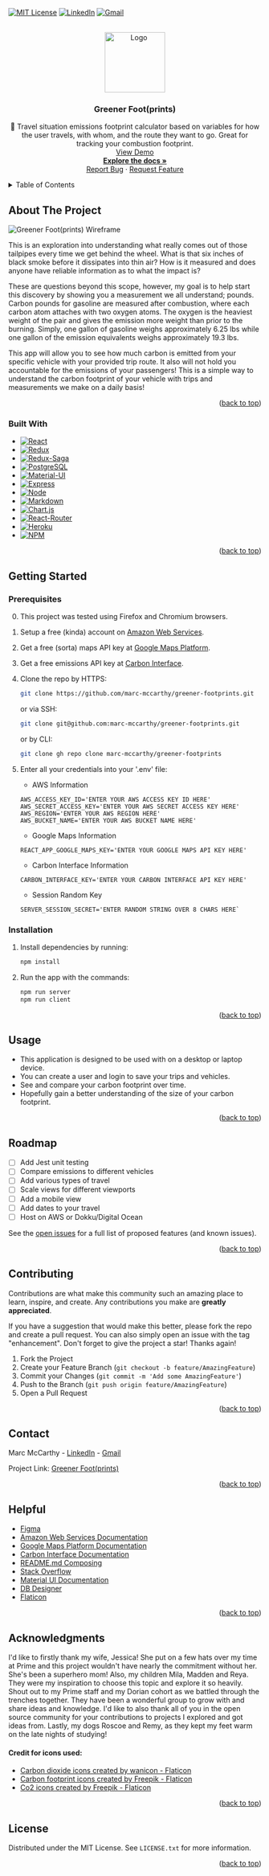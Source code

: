 <div id="top"></div>

<!-- PROJECT SHIELDS -->

[![MIT License][license-shield]][license-url]
[![LinkedIn][linkedin-shield]][linkedin-url]
[![Gmail][gmail-shield]][gmail-url]

<!-- PROJECT LOGO -->

<br />
<div align="center">
  <a href="https://github.com/marc-mccarthy/greener-footprints">
    <img src="/public/favicon.ico" alt="Logo" width="120" height="120">
  </a>

<!-- PROJECT DETAILS -->

  <h3 align="center">Greener Foot(prints)</h3>

  <p align="center">
    🍃 Travel situation emissions footprint calculator based on variables for how the user travels, with whom, and the route they want to go. Great for tracking your combustion footprint.
    <br />
    <a href="https://greener-footprints.herokuapp.com">View Demo</a>
    <br />
    <a href="https://github.com/marc-mccarthy/greener-footprints"><strong>Explore the docs »</strong></a>
    <br />
    <a href="https://github.com/marc-mccarthy/greener-footprints/issues">Report Bug</a>
    ·
    <a href="https://github.com/marc-mccarthy/greener-footprints/issues">Request Feature</a>
  </p>
</div>

<!-- TABLE OF CONTENTS -->

<details>
  <summary>Table of Contents</summary>
  <ol>
    <li>
      <a href="#about-the-project">About The Project</a>
      <ul>
        <li><a href="#built-with">Built With</a></li>
      </ul>
    </li>
    <li>
      <a href="#getting-started">Getting Started</a>
      <ul>
        <li><a href="#prerequisites">Prerequisites</a></li>
        <li><a href="#installation">Installation</a></li>
      </ul>
    </li>
    <li><a href="#usage">Usage</a></li>
    <li><a href="#roadmap">Roadmap</a></li>
    <li><a href="#contributing">Contributing</a></li>
    <li><a href="#license">License</a></li>
    <li><a href="#contact">Contact</a></li>
    <li><a href="#helpful">Helpful Tools & Resources</a></li>
    <li><a href="#acknowledgments">Acknowledgments</a></li>
  </ol>
</details>

<!-- ABOUT THE PROJECT -->

## About The Project

![Greener Foot(prints) Wireframe](./wireframes/wireframe.gif)

This is an exploration into understanding what really comes out of those tailpipes every time we get behind the wheel. What is that six inches of black smoke before it dissipates into thin air? How is it measured and does anyone have reliable information as to what the impact is?

These are questions beyond this scope, however, my goal is to help start this discovery by showing you a measurement we all understand; pounds. Carbon pounds for gasoline are measured after combustion, where each carbon atom attaches with two oxygen atoms. The oxygen is the heaviest weight of the pair and gives the emission more weight than prior to the burning. Simply, one gallon of gasoline weighs approximately 6.25 lbs while one gallon of the emission equivalents weighs approximately 19.3 lbs.

This app will allow you to see how much carbon is emitted from your specific vehicle with your provided trip route. It also will not hold you accountable for the emissions of your passengers! This is a simple way to understand the carbon footprint of your vehicle with trips and measurements we make on a daily basis!

<p align="right">(<a href="#top">back to top</a>)</p>

<!-- TECHNOLOGY USED -->

### Built With

-   [![React][react.js]][react-url]
-   [![Redux][redux.js]][redux-url]
-   [![Redux-Saga][redux-saga.js]][redux-saga-url]
-   [![PostgreSQL][postgresql]][postgresql-url]
-   [![Material-UI][material-ui]][material-ui-url]
-   [![Express][express.js]][express-url]
-   [![Node][node.js]][node-url]
-   [![Markdown][markdown]][markdown-url]
-   [![Chart.js][chart.js]][chart-url]
-   [![React-Router][react-router]][react-router-url]
-   [![Heroku][heroku]][heroku-url]
-   [![NPM][npm]][npm-url]

<p align="right">(<a href="#top">back to top</a>)</p>

<!-- GETTING STARTED & INSTALLING -->

## Getting Started

### Prerequisites

0. This project was tested using Firefox and Chromium browsers.
1. Setup a free (kinda) account on [Amazon Web Services](https://aws.amazon.com/).
2. Get a free (sorta) maps API key at [Google Maps Platform](https://developers.google.com/maps/apis-by-platform).
3. Get a free emissions API key at [Carbon Interface](https://www.carboninterface.com).
4. Clone the repo by HTTPS:
    ```sh
    git clone https://github.com/marc-mccarthy/greener-footprints.git
    ```
    or via SSH:
    ```sh
    git clone git@github.com:marc-mccarthy/greener-footprints.git
    ```
    or by CLI:
    ```sh
    git clone gh repo clone marc-mccarthy/greener-footprints
    ```

5. Enter all your credentials into your '.env' file:
    - AWS Information
    ```dotenv
    AWS_ACCESS_KEY_ID='ENTER YOUR AWS ACCESS KEY ID HERE'
    AWS_SECRET_ACCESS_KEY='ENTER YOUR AWS SECRET ACCESS KEY HERE'
    AWS_REGION='ENTER YOUR AWS REGION HERE'
    AWS_BUCKET_NAME='ENTER YOUR AWS BUCKET NAME HERE'
    ```
    - Google Maps Information
    ```dotenv
    REACT_APP_GOOGLE_MAPS_KEY='ENTER YOUR GOOGLE MAPS API KEY HERE'
    ```
    - Carbon Interface Information
    ```dotenv
    CARBON_INTERFACE_KEY='ENTER YOUR CARBON INTERFACE API KEY HERE'
    ```
    - Session Random Key
    ```dotenv
    SERVER_SESSION_SECRET='ENTER RANDOM STRING OVER 8 CHARS HERE`
    ```

### Installation

1. Install dependencies by running:
    ```sh
    npm install
    ```
2. Run the app with the commands:
    ```sh
    npm run server
    npm run client
    ```

<p align="right">(<a href="#top">back to top</a>)</p>

<!-- USAGE EXAMPLES -->

## Usage

- This application is designed to be used with on a desktop or laptop device.
- You can create a user and login to save your trips and vehicles.
- See and compare your carbon footprint over time.
- Hopefully gain a better understanding of the size of your carbon footprint.

<p align="right">(<a href="#top">back to top</a>)</p>

<!-- ROADMAP -->

## Roadmap

- [ ] Add Jest unit testing
- [ ] Compare emissions to different vehicles
- [ ] Add various types of travel
- [ ] Scale views for different viewports
- [ ] Add a mobile view
- [ ] Add dates to your travel
- [ ] Host on AWS or Dokku/Digital Ocean

See the [open issues](https://github.com/marc-mccarthy/greener-footprints/issues) for a full list of proposed features (and known issues).

<p align="right">(<a href="#top">back to top</a>)</p>

<!-- CONTRIBUTING -->

## Contributing

Contributions are what make this community such an amazing place to learn, inspire, and create. Any contributions you make are **greatly appreciated**.

If you have a suggestion that would make this better, please fork the repo and create a pull request. You can also simply open an issue with the tag "enhancement".
Don't forget to give the project a star! Thanks again!

1. Fork the Project
2. Create your Feature Branch (`git checkout -b feature/AmazingFeature`)
3. Commit your Changes (`git commit -m 'Add some AmazingFeature'`)
4. Push to the Branch (`git push origin feature/AmazingFeature`)
5. Open a Pull Request

<p align="right">(<a href="#top">back to top</a>)</p>

<!-- CONTACT -->

## Contact

Marc McCarthy - [LinkedIn](https://linkedin.com/in/the-marc-mccarthy) - [Gmail](mailto:marstheory20@gmail.com)

Project Link: [Greener Foot(prints)](https://github.com/marc-mccarthy/greener-footprints)

<p align="right">(<a href="#top">back to top</a>)</p>

<!-- HELPFUL TOOLS & RESOURCES -->

## Helpful

-   [Figma](https://www.figma.com)
-   [Amazon Web Services Documentation](https://docs.aws.amazon.com/index.html)
-   [Google Maps Platform Documentation](https://developers.google.com/maps/documentation/)
-   [Carbon Interface Documentation](https://docs.carboninterface.com/#/)
-   [README.md Composing](https://www.welcometothejungle.com/en/articles/btc-readme-documentation-best-practices)
-   [Stack Overflow](https://stackoverflow.com/)
-   [Material UI Documentation](https://mui.com/material-ui/getting-started/learn/)
-   [DB Designer](https://dbdesigner.net/)
-   [Flaticon](https://www.flaticon.com/)

<p align="right">(<a href="#top">back to top</a>)</p>

<!-- ACKNOWLEDGMENTS -->

## Acknowledgments

I'd like to firstly thank my wife, Jessica! She put on a few hats over my time at Prime and this project wouldn't have nearly the commitment without her. She's been a superhero mom! Also, my children Mila, Madden and Reya. They were my inspiration to choose this topic and explore it so heavily. Shout out to my Prime staff and my Dorian cohort as we battled through the trenches together. They have been a wonderful group to grow with and share ideas and knowledge. I'd like to also thank all of you in the open source community for your contributions to projects I explored and got ideas from. Lastly, my dogs Roscoe and Remy, as they kept my feet warm on the late nights of studying!

#### Credit for icons used:

- <a href="https://www.flaticon.com/free-icons/carbon-dioxide" title="carbon dioxide icons">Carbon dioxide icons created by wanicon - Flaticon</a>
- <a href="https://www.flaticon.com/free-icons/carbon-footprint" title="carbon footprint icons">Carbon footprint icons created by Freepik - Flaticon</a>
- <a href="https://www.flaticon.com/free-icons/co2" title="co2 icons">Co2 icons created by Freepik - Flaticon</a>

<p align="right">(<a href="#top">back to top</a>)</p>

<!-- LICENSE -->

## License

Distributed under the MIT License. See `LICENSE.txt` for more information.

<p align="right">(<a href="#top">back to top</a>)</p>

<!-- MARKDOWN LINKS & IMAGES -->
<!-- https://www.markdownguide.org/basic-syntax/#reference-style-links -->

[contributors-shield]: https://img.shields.io/github/contributors/othneildrew/Best-README-Template.svg?style=for-the-badge
[contributors-url]: https://github.com/othneildrew/Best-README-Template/graphs/contributors
[forks-shield]: https://img.shields.io/github/forks/othneildrew/Best-README-Template.svg?style=for-the-badge
[forks-url]: https://github.com/othneildrew/Best-README-Template/network/members
[stars-shield]: https://img.shields.io/github/stars/othneildrew/Best-README-Template.svg?style=for-the-badge
[stars-url]: https://github.com/othneildrew/Best-README-Template/stargazers
[issues-shield]: https://img.shields.io/github/issues/othneildrew/Best-README-Template.svg?style=for-the-badge
[issues-url]: https://github.com/othneildrew/Best-README-Template/issues
[license-shield]: https://img.shields.io/github/license/othneildrew/Best-README-Template.svg?style=for-the-badge
[license-url]: https://github.com/othneildrew/Best-README-Template/blob/master/LICENSE.txt
[linkedin-shield]: https://img.shields.io/badge/LinkedIn-0077B5?style=for-the-badge&logo=linkedin&logoColor=white
[linkedin-url]: https://linkedin.com/in/the-marc-mccarthy
[gmail-shield]: https://img.shields.io/badge/Gmail-D14836?style=for-the-badge&logo=gmail&logoColor=white
[gmail-url]: mailto:marstheory20@gmail.com
[product-screenshot]: images/screenshot.png
[react.js]: https://img.shields.io/badge/React-20232A?style=for-the-badge&logo=react&logoColor=61DAFB
[react-url]: https://reactjs.org/
[redux.js]: https://img.shields.io/badge/Redux-593D88?style=for-the-badge&logo=redux&logoColor=white
[redux-url]: https://redux.js.org/
[postgresql]: https://img.shields.io/badge/PostgreSQL-316192?style=for-the-badge&logo=postgresql&logoColor=white
[postgresql-url]: https://www.postgresql.org/
[redux-saga.js]: https://img.shields.io/badge/Redux%20saga-86D46B?style=for-the-badge&logo=redux%20saga&logoColor=999999
[redux-saga-url]: https://redux-saga.js.org/
[markdown]: https://img.shields.io/badge/Markdown-000000?style=for-the-badge&logo=markdown&logoColor=white
[markdown-url]: https://duckduckgo.com/?q=markdown&t=brave&ia=web
[material-ui]: https://img.shields.io/badge/Material%20UI-007FFF?style=for-the-badge&logo=mui&logoColor=white
[material-ui-url]: https://mui.com/
[heroku]: https://img.shields.io/badge/Heroku-430098?style=for-the-badge&logo=heroku&logoColor=white
[heroku-url]: https://heroku.com
[chart.js]: https://img.shields.io/badge/Chart.js-FF6384?style=for-the-badge&logo=chartdotjs&logoColor=white
[chart-url]: https://www.chartjs.org
[node.js]: https://img.shields.io/badge/Node.js-339933?style=for-the-badge&logo=nodedotjs&logoColor=white
[node-url]: https://nodejs.org/en/
[express.js]: https://img.shields.io/badge/Express.js-000000?style=for-the-badge&logo=express&logoColor=white
[express-url]: https://expressjs.com/
[npm]: https://img.shields.io/badge/npm-CB3837?style=for-the-badge&logo=npm&logoColor=white
[npm-url]: https://www.npmjs.com
[react-router]: https://img.shields.io/badge/React_Router-CA4245?style=for-the-badge&logo=react-router&logoColor=white
[react-router-url]: https://react-router.js.org/